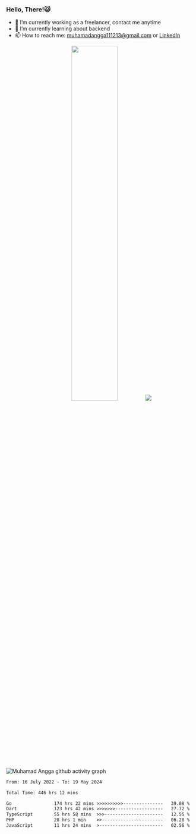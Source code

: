 
### Hello, There!🐱

- 🔭 I’m currently working as a freelancer, contact me anytime
- 🌱 I’m currently learning about backend
- 📫 How to reach me: [muhamadangga111213@gmail.com](mailto:muhamadangga111213@gmail.com) or [LinkedIn](https://www.linkedin.com/in/muhamad-angga)

<p align="center">
    <img width="49.5%" src="https://github-readme-stats.vercel.app/api?username=muhangga&count_private=true&theme=ocean_dark&show_icons=true" />
    &nbsp;
    <img src="https://github-readme-stats.vercel.app/api/top-langs/?username=muhangga&langs_count=8&layout=compact&theme=ocean_dark&show_icons=true" />
</p>

![Muhamad Angga github activity graph](https://github-readme-activity-graph.cyclic.app/graph?username=muhangga&custom_title=Angga&color=708090&theme=github-dark)


<!--START_SECTION:waka-->

```txt
From: 16 July 2022 - To: 19 May 2024

Total Time: 446 hrs 12 mins

Go                174 hrs 22 mins >>>>>>>>>>---------------   39.08 %
Dart              123 hrs 42 mins >>>>>>>------------------   27.72 %
TypeScript        55 hrs 58 mins  >>>----------------------   12.55 %
PHP               28 hrs 1 min    >>-----------------------   06.28 %
JavaScript        11 hrs 24 mins  >------------------------   02.56 %
```

<!--END_SECTION:waka-->
